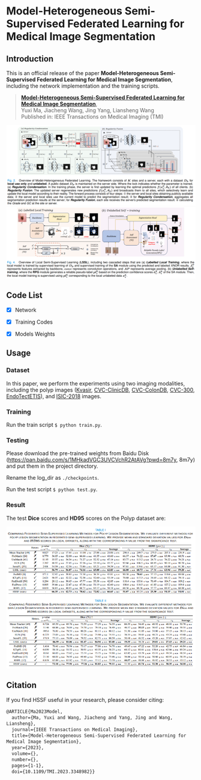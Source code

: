 # Model-Heterogeneous Semi-Supervised Federated Learning for Medical Image Segmentation

## Introduction

This is an official release of the paper **Model-Heterogeneous Semi-Supervised Federated Learning for Medical Image Segmentation**, including the network implementation and the training scripts.

> [**Model-Heterogeneous Semi-Supervised Federated Learning for Medical Image Segmentation**](https://ieeexplore.ieee.org/document/10379169),   <br/>
> Yuxi Ma, Jiacheng Wang, Jing Yang, Liansheng Wang <br/>
> Published in: IEEE Transactions on Medical Imaging (TMI) <br/>

<div align="center" border=> <img src=fig/fig1.png width="700" > </div>
<div align="center" border=> <img src=fig/fig2.png width="700" > </div>


## Code List

- [x] Network
- [x] Training Codes
- [x] Models Weights


## Usage

### Dataset
In this paper, we perform the experiments using two imaging modalities, including the polyp images ([Kvasir](https://datasets.simula.no/kvasir-seg/), [CVC-ClinicDB](https://polyp.grand-challenge.org/CVCClinicDB/), [CVC-ColonDB](https://ieeexplore.ieee.org/document/7294676), [CVC-300](https://arxiv.org/abs/1612.00799), [EndoTectETIS](https://link.springer.com/article/10.1007/s11548-013-0926-3)), and [ISIC-2018](https://challenge.isic-archive.com/data/) images.

### Training 
Run the train script `$ python train.py`.

### Testing
Please download the pre-trained weights from Baidu Disk (https://pan.baidu.com/s/1MHkadVGC3UVCVchR2AtAVg?pwd=8m7y, 8m7y) and put them in the project directory.

Rename the log_dir as `./checkpoints`.

Run the test script `$ python test.py`.

### Result
The test **Dice** scores and **HD95** scores on the Polyp dataset are:

<div align="center" border=> <img src=fig/results.png width="700" > </div>

## Citation
If you find HSSF useful in your research, please consider citing:
```
@ARTICLE{Ma2023Model,
  author={Ma, Yuxi and Wang, Jiacheng and Yang, Jing and Wang, Liansheng},
  journal={IEEE Transactions on Medical Imaging}, 
  title={Model-Heterogeneous Semi-Supervised Federated Learning for Medical Image Segmentation}, 
  year={2023},
  volume={},
  number={},
  pages={1-1},
  doi={10.1109/TMI.2023.3348982}}
```